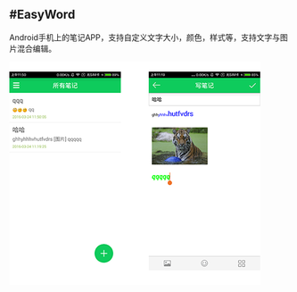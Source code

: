 #EasyWord
------
Android手机上的笔记APP，支持自定义文字大小，颜色，样式等，支持文字与图片混合编辑。

![image](https://github.com/dolpphins/EasyWord/raw/master/images/ui.png)